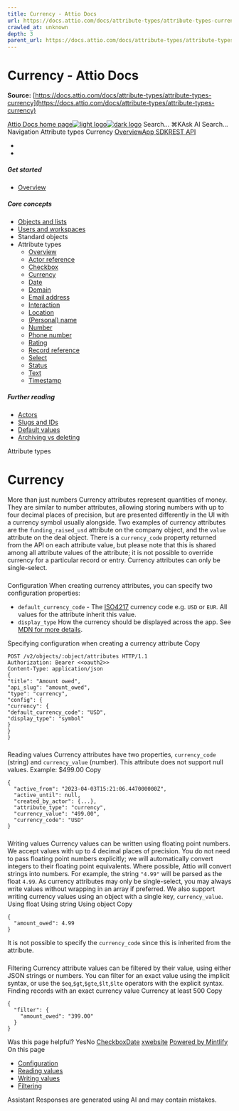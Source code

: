 ```yaml
---
title: Currency - Attio Docs
url: https://docs.attio.com/docs/attribute-types/attribute-types-currency
crawled_at: unknown
depth: 3
parent_url: https://docs.attio.com/docs/attribute-types/attribute-types-timestamp
---
```


# Currency - Attio Docs

**Source:** [https://docs.attio.com/docs/attribute-types/attribute-types-currency](https://docs.attio.com/docs/attribute-types/attribute-types-currency)

[Attio Docs home page![light logo](https://mintlify.s3.us-west-1.amazonaws.com/attio/logo/light.svg)![dark logo](https://mintlify.s3.us-west-1.amazonaws.com/attio/logo/dark.svg)](https://docs.attio.com/)
Search...
⌘KAsk AI
Search...
Navigation
Attribute types
Currency
[Overview](https://docs.attio.com/docs/overview)[App SDK](https://docs.attio.com/sdk/introduction)[REST API](https://docs.attio.com/rest-api/overview)
* [](https://build.attio.com/)
* [](https://attio.com/help)
##### Get started
  * [Overview](https://docs.attio.com/docs/overview)


##### Core concepts
  * [Objects and lists](https://docs.attio.com/docs/objects-and-lists)
  * [Users and workspaces](https://docs.attio.com/docs/users-and-workspaces)
  * Standard objects
  * Attribute types
    * [Overview](https://docs.attio.com/docs/attribute-types/attribute-types)
    * [Actor reference](https://docs.attio.com/docs/attribute-types/attribute-types-actor-reference)
    * [Checkbox](https://docs.attio.com/docs/attribute-types/attribute-types-checkbox)
    * [Currency](https://docs.attio.com/docs/attribute-types/attribute-types-currency)
    * [Date](https://docs.attio.com/docs/attribute-types/attribute-types-date)
    * [Domain](https://docs.attio.com/docs/attribute-types/attribute-types-domain)
    * [Email address](https://docs.attio.com/docs/attribute-types/attribute-types-email-address)
    * [Interaction](https://docs.attio.com/docs/attribute-types/attribute-types-interaction)
    * [Location](https://docs.attio.com/docs/attribute-types/attribute-types-location)
    * [(Personal) name](https://docs.attio.com/docs/attribute-types/attribute-types-personal-name)
    * [Number](https://docs.attio.com/docs/attribute-types/attribute-types-number)
    * [Phone number](https://docs.attio.com/docs/attribute-types/attribute-types-phone-number)
    * [Rating](https://docs.attio.com/docs/attribute-types/attribute-types-rating)
    * [Record reference](https://docs.attio.com/docs/attribute-types/attribute-types-record-reference)
    * [Select](https://docs.attio.com/docs/attribute-types/attribute-types-select)
    * [Status](https://docs.attio.com/docs/attribute-types/attribute-types-status)
    * [Text](https://docs.attio.com/docs/attribute-types/attribute-types-text)
    * [Timestamp](https://docs.attio.com/docs/attribute-types/attribute-types-timestamp)


##### Further reading
  * [Actors](https://docs.attio.com/docs/actors)
  * [Slugs and IDs](https://docs.attio.com/docs/slugs-and-ids)
  * [Default values](https://docs.attio.com/docs/default-values)
  * [Archiving vs deleting](https://docs.attio.com/docs/archiving-vs-deleting)


Attribute types
# Currency
More than just numbers
Currency attributes represent quantities of money. They are similar to number attributes, allowing storing numbers with up to four decimal places of precision, but are presented differently in the UI with a currency symbol usually alongside.
Two examples of currency attributes are the `funding_raised_usd` attribute on the company object, and the `value` attribute on the deal object.
There is a `currency_code` property returned from the API on each attribute value, but please note that this is shared among all attribute values of the attribute; it is not possible to override currency for a particular record or entry.
Currency attributes can only be single-select.
### 
[​](https://docs.attio.com/docs/attribute-types/attribute-types-currency#configuration)
Configuration
When creating currency attributes, you can specify two configuration properties:
  * `default_currency_code` - The [ISO4217](https://www.iso.org/iso-4217-currency-codes.html) currency code e.g. `USD` or `EUR`. All values for the attribute inherit this value.
  * `display_type` How the currency should be displayed across the app. See [MDN for more details](https://developer.mozilla.org/en-US/docs/Web/JavaScript/Reference/Global_Objects/Intl/NumberFormat/NumberFormat#currencydisplay).


Specifying configuration when creating a currency attribute
Copy
```
POST /v2/objects/:object/attributes HTTP/1.1
Authorization: Bearer <<oauth2>>
Content-Type: application/json
{
"title": "Amount owed",
"api_slug": "amount_owed",
"type": "currency",
"config": {
"currency": {
"default_currency_code": "USD",
"display_type": "symbol"
}
}
}
```

### 
[​](https://docs.attio.com/docs/attribute-types/attribute-types-currency#reading-values)
Reading values
Currency attributes have two properties, `currency_code` (string) and `currency_value` (number). This attribute does not support null values.
Example: $499.00
Copy
```
{
  "active_from": "2023-04-03T15:21:06.447000000Z",
  "active_until": null,
  "created_by_actor": {...},
  "attribute_type": "currency",
  "currency_value": "499.00",
  "currency_code": "USD"
}
```

### 
[​](https://docs.attio.com/docs/attribute-types/attribute-types-currency#writing-values)
Writing values
Currency values can be written using floating point numbers. We accept values with up to 4 decimal places of precision. You do not need to pass floating point numbers explicitly; we will automatically convert integers to their floating point equivalents.
Where possible, Attio will convert strings into numbers. For example, the string `"4.99"` will be parsed as the float `4.99`.
As currency attributes may only be single-select, you may always write values without wrapping in an array if preferred.
We also support writing currency values using an object with a single key, `currency_value`.
Using float
Using string
Using object
Copy
```
{
  "amount_owed": 4.99
}
```

It is not possible to specify the `currency_code` since this is inherited from the attribute.
### 
[​](https://docs.attio.com/docs/attribute-types/attribute-types-currency#filtering)
Filtering
Currency attribute values can be filtered by their value, using either JSON strings or numbers. You can filter for an exact value using the implicit syntax, or use the `$eq`,`$gt`,`$gte`,`$lt`,`$lte` operators with the explicit syntax.
Finding records with an exact currency value
Currency at least 500
Copy
```
{
  "filter": {
    "amount_owed": "399.00"
  }
}
```

Was this page helpful?
YesNo
[Checkbox](https://docs.attio.com/docs/attribute-types/attribute-types-checkbox)[Date](https://docs.attio.com/docs/attribute-types/attribute-types-date)
[x](https://x.com/Attio)[website](https://attio.com)
[Powered by Mintlify](https://mintlify.com/preview-request?utm_campaign=poweredBy&utm_medium=referral&utm_source=docs.attio.com)
On this page
  * [Configuration](https://docs.attio.com/docs/attribute-types/attribute-types-currency#configuration)
  * [Reading values](https://docs.attio.com/docs/attribute-types/attribute-types-currency#reading-values)
  * [Writing values](https://docs.attio.com/docs/attribute-types/attribute-types-currency#writing-values)
  * [Filtering](https://docs.attio.com/docs/attribute-types/attribute-types-currency#filtering)


Assistant
Responses are generated using AI and may contain mistakes.
